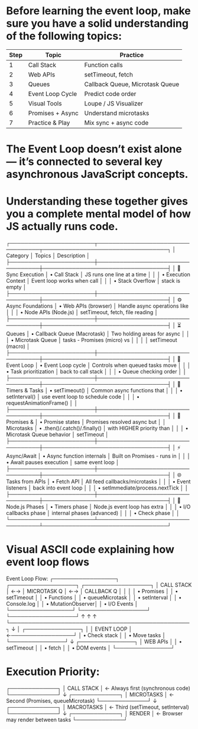 # Before learning the event loop, make sure you have a solid understanding of the following topics:

| Step | Topic            | Practice                        |
| ---- | ---------------- | ------------------------------- |
| 1    | Call Stack       | Function calls                  |
| 2    | Web APIs         | setTimeout, fetch               |
| 3    | Queues           | Callback Queue, Microtask Queue |
| 4    | Event Loop Cycle | Predict code order              |
| 5    | Visual Tools     | Loupe / JS Visualizer           |
| 6    | Promises + Async | Understand microtasks           |
| 7    | Practice & Play  | Mix sync + async code           |


# The Event Loop doesn’t exist alone — it’s connected to several key asynchronous JavaScript concepts.
# Understanding these together gives you a complete mental model of how JS actually runs code.

┌───────────────────────┬──────────────────────────────────┬──────────────────────────────────┐
│       Category        │             Topics               │          Description             │
├───────────────────────┼──────────────────────────────────┼──────────────────────────────────┤
│ 🧩 Sync Execution     │ • Call Stack                     │ JS runs one line at a time      │
│                       │ • Execution Context              │ Event loop works when call       │
│                       │ • Stack Overflow                 │ stack is empty                   │
├───────────────────────┼──────────────────────────────────┼──────────────────────────────────┤
│ ⚙️ Async Foundations  │ • Web APIs (browser)            │ Handle async operations like      │
│                       │ • Node APIs (Node.js)            │ setTimeout, fetch, file reading  │
├───────────────────────┼──────────────────────────────────┼──────────────────────────────────┤
│ ⏳ Queues             │ • Callback Queue (Macrotask)     │ Two holding areas for async      │
│                       │ • Microtask Queue                │ tasks - Promises (micro) vs      │
│                       │                                  │ setTimeout (macro)               │
├───────────────────────┼──────────────────────────────────┼──────────────────────────────────┤
│ 🔁 Event Loop         │ • Event Loop cycle              │ Controls when queued tasks move   │
│                       │ • Task prioritization            │ back to call stack               │
│                       │ • Queue checking order           │                                  │
├───────────────────────┼──────────────────────────────────┼──────────────────────────────────┤
│ 💬 Timers & Tasks     │ • setTimeout()                  │ Common async functions that       │
│                       │ • setInterval()                  │ use event loop to schedule code  │
│                       │ • requestAnimationFrame()        │                                  │
├───────────────────────┼──────────────────────────────────┼──────────────────────────────────┤
│ 🧱 Promises &         │ • Promise states                │ Promises resolved async but       │
│    Microtasks         │ • .then()/.catch()/.finally()    │ with HIGHER priority than        │
│                       │ • Microtask Queue behavior       │ setTimeout                       │
├───────────────────────┼──────────────────────────────────┼──────────────────────────────────┤
│ ⚡ Async/Await        │ • Async function internals       │ Built on Promises - runs in      │
│                       │ • Await pauses execution         │ same event loop                  │
├───────────────────────┼──────────────────────────────────┼──────────────────────────────────┤
│ 🌐 Tasks from APIs    │ • Fetch API                      │ All feed callbacks/microtasks    │
│                       │ • Event listeners                │ back into event loop             │
│                       │ • setImmediate/process.nextTick  │                                  │
├───────────────────────┼──────────────────────────────────┼──────────────────────────────────┤
│ 🧮 Node.js Phases     │ • Timers phase                  │ Node.js event loop has extra      │
│                       │ • I/O callbacks phase            │ internal phases (advanced)       │
│                       │ • Check phase                    │                                  │
└───────────────────────┴──────────────────────────────────┴──────────────────────────────────┘

# Visual ASCII code explaining how event loop flows

Event Loop Flow:
┌─────────────────┐    ┌──────────────────┐    ┌──────────────────┐
│   CALL STACK    │ ←→ │   MICROTASK Q    │ ←→ │   CALLBACK Q     │
│                 │    │ • Promises       │    │ • setTimeout     │
│ • Functions     │    │ • queueMicrotask │    │ • setInterval    │
│ • Console.log   │    │ • MutationObserver│   │ • I/O Events     │
└─────────────────┘    └──────────────────┘    └──────────────────┘
         ↑                       ↑                       ↑
         └─────────────────────────────────────────────────┐
                               ↓                           │
                       ┌───────────────┐                   │
                       │ EVENT LOOP    │ ←─────────────────┘
                       │ • Check stack │
                       │ • Move tasks  │
                       └───────────────┘
                               ↓
                       ┌───────────────┐
                       │ WEB APIs      │
                       │ • setTimeout  │
                       │ • fetch       │
                       │ • DOM events  │
                       └───────────────┘


 # Execution Priority:
┌─────────────┐
│ CALL STACK  │ ← Always first (synchronous code)
└─────────────┘
       ↓
┌─────────────┐
│ MICROTASKS  │ ← Second (Promises, queueMicrotask)
└─────────────┘
       ↓
┌─────────────┐
│ MACROTASKS  │ ← Third (setTimeout, setInterval)
└─────────────┘
       ↓
┌─────────────┐
│ RENDER      │ ← Browser may render between tasks
└─────────────┘



